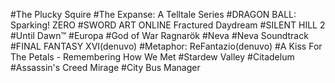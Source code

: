 #The Plucky Squire
#The Expanse: A Telltale Series
#DRAGON BALL: Sparking! ZERO
#SWORD ART ONLINE Fractured Daydream
#SILENT HILL 2
#Until Dawn™
#Europa
#God of War Ragnarök
#Neva
#Neva Soundtrack
#FINAL FANTASY XVI(denuvo)
#Metaphor: ReFantazio(denuvo)
#A Kiss For The Petals - Remembering How We Met
#Stardew Valley
#Citadelum
#Assassin's Creed Mirage
#City Bus Manager

